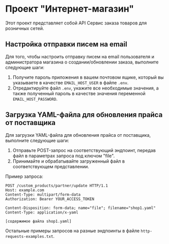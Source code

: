 # Проект "Интернет-магазин"

Этот проект представляет собой API Сервис заказа товаров для розничных сетей.

## Настройка отправки писем на email

Для того, чтобы настроить отправку писем на email пользователя и администратора магазина о создании/обновлении заказа, выполните следующие шаги:

1. Получите пароль приложения в вашем почтовом ящике, который вы указываете в качестве `EMAIL_HOST_USER` в файле `.env`.
2. Отредактируйте файл `.env`, укажите все необходимые значения, а также полученный пароль в качестве значения переменной `EMAIL_HOST_PASSWORD`.

## Загрузка YAML-файла для обновления прайса от поставщика

Для загрузки YAML-файла для обновления прайса от поставщика, выполните следующие шаги:

1. Отправьте POST-запрос на соответствующий эндпоинт, передав файл в параметрах запроса под ключом "file".
2. Принимайте и обрабатывайте загруженный файл в соответствующем представлении.

Пример запроса:

```http
POST /custom_products/partner/update HTTP/1.1
Host: example.com
Content-Type: multipart/form-data
Authorization: Bearer YOUR_ACCESS_TOKEN

Content-Disposition: form-data; name="file"; filename="shop1.yaml"
Content-Type: application/x-yaml

[содержимое файла shop1.yaml]
```
Остальные примеры запросов на разные эндпоинты в файле `http-requests-examples.txt`.
